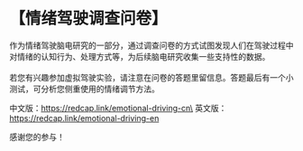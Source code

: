 # 【情绪驾驶调查问卷】

作为情绪驾驶脑电研究的一部分，通过调查问卷的方式试图发现人们在驾驶过程中对情绪的认知行为、处理方式等，为后续脑电研究收集一些支持性的数据。\
\
若您有兴趣参加虚拟驾驶实验，请注意在问卷的答题里留信息。答题最后有一个小测试，可分析您侧重使用的情绪调节方法。

中文版：https://redcap.link/emotional-driving-cn\
英文版：https://redcap.link/emotional-driving-en

感谢您的参与！
